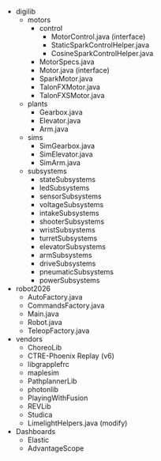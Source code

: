 - digilib
    - motors
        - control
          - MotorControl.java (interface)
          - StaticSparkControlHelper.java
          - CosineSparkControlHelper.java
        - MotorSpecs.java
        - Motor.java (interface)
        - SparkMotor.java
        - TalonFXMotor.java
        - TalonFXSMotor.java
    - plants
        - Gearbox.java
        - Elevator.java
        - Arm.java
    - sims
        - SimGearbox.java
        - SimElevator.java
        - SimArm.java
    - subsystems
        - stateSubsystems
        - ledSubsystems
        - sensorSubsystems
        - voltageSubsystems
        - intakeSubsystems
        - shooterSubsystems
        - wristSubsystems
        - turretSubsystems
        - elevatorSubsystems
        - armSubsystems
        - driveSubsystems
        - pneumaticSubsystems
        - powerSubsystems
- robot2026
    - AutoFactory.java
    - CommandsFactory.java
    - Main.java
    - Robot.java
    - TeleopFactory.java
- vendors
    - ChoreoLib
    - CTRE-Phoenix Replay (v6)
    - libgrapplefrc
    - maplesim
    - PathplannerLib
    - photonlib
    - PlayingWithFusion
    - REVLib
    - Studica
    - LimelightHelpers.java (modify)
- Dashboards
    - Elastic
    - AdvantageScope